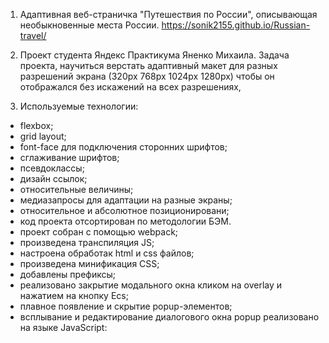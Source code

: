 1. Адаптивная веб-страничка "Путешествия по России", описывающая необыкновенные места России. https://sonik2155.github.io/Russian-travel/
2. Проект студента Яндекс Практикума Яненко Михаила. Задача проекта, научиться верстать адаптивный макет для разных разрешений экрана (320рх 768рх 1024рх 1280рх) чтобы он отображался без искажений на всех разрешениях,

3. Используемые технологии:
* flexbox;
* grid layout;
* font-face для подключения сторонних шрифтов;
* сглаживание шрифтов;
* псевдоклассы;
* дизайн ссылок;
* относительные величины;
* медиазапросы для адаптации на разные экраны;
* относительное и абсолютное позиционировани;
* код проекта отсортирован по методологии БЭМ.
* проект собран с помощью webpack;
* произведена транспиляция JS;
* настроена обработак html и css файлов;
* произведена минификация CSS;
* добавлены префиксы;
* реализовано закрытие модального окна кликом на overlay и нажатием на кнопку Ecs;
* плавное появление и скрытие popup-элементов;
* всплывание и редактирование диалогового окна popup реализовано на языке JavaScript:
